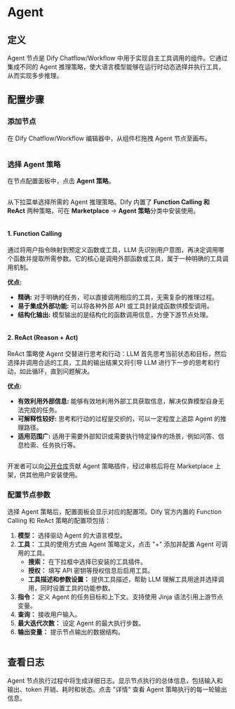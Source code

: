 # Agent

## 定义

Agent 节点是 Dify Chatflow/Workflow 中用于实现自主工具调用的组件。它通过集成不同的 Agent 推理策略，使大语言模型能够在运行时动态选择并执行工具，从而实现多步推理。

## 配置步骤

### 添加节点

在 Dify Chatflow/Workflow 编辑器中，从组件栏拖拽 Agent 节点至画布。

<figure><img src="../../../.gitbook/assets/zh-1-9-1.png" alt=""><figcaption></figcaption></figure>

### 选择 Agent 策略

在节点配置面板中，点击 **Agent 策略**。

<figure><img src="../../../.gitbook/assets/zh-1-9-0 (2).png" alt=""><figcaption></figcaption></figure>

从下拉菜单选择所需的 Agent 推理策略。Dify 内置了 **Function Calling 和 ReAct** 两种策略，可在 **Marketplace** → **Agent 策略**分类中安装使用。

<figure><img src="../../../.gitbook/assets/zh-1-9-2 (1).png" alt=""><figcaption></figcaption></figure>

#### 1. Function Calling

通过将用户指令映射到预定义函数或工具，LLM 先识别用户意图，再决定调用哪个函数并提取所需参数。它的核心是调用外部函数或工具，属于一种明确的工具调用机制。

**优点:**

* **精确:** 对于明确的任务，可以直接调用相应的工具，无需复杂的推理过程。
* **易于集成外部功能:** 可以将各种外部 API 或工具封装成函数供模型调用。
* **结构化输出:** 模型输出的是结构化的函数调用信息，方便下游节点处理。

<figure><img src="../../../.gitbook/assets/zh-agnent-1.png" alt=""><figcaption></figcaption></figure>

#### 2. ReAct (Reason + Act)

ReAct 策略使 Agent 交替进行思考和行动：LLM 首先思考当前状态和目标，然后选择并调用合适的工具，工具的输出结果又将引导 LLM 进行下一步的思考和行动，如此循环，直到问题解决。

**优点:**

* **有效利用外部信息:** 能够有效地利用外部工具获取信息，解决仅靠模型自身无法完成的任务。
* **可解释性较好:** 思考和行动的过程是交织的，可以一定程度上追踪 Agent 的推理路径。
* **适用范围广:** 适用于需要外部知识或需要执行特定操作的场景，例如问答、信息检索、任务执行等。

<figure><img src="../../../.gitbook/assets/zh-agnent-2.png" alt=""><figcaption></figcaption></figure>

开发者可以向[公开仓库](https://github.com/langgenius/dify-plugins)贡献 Agent 策略插件，经过审核后将在 Marketplace 上架，供其他用户安装使用。

### 配置节点参数

选择 Agent 策略后，配置面板会显示对应的配置项。Dify 官方内置的 Function Calling 和 ReAct 策略的配置项包括：

1. **模型：** 选择驱动 Agent 的大语言模型。
2. **工具：** 工具的使用方式由 Agent 策略定义，点击 "+" 添加并配置 Agent 可调用的工具。
   * **搜索：** 在下拉框中选择已安装的工具插件。
   * **授权：** 填写 API 密钥等授权信息后启用工具。
   * **工具描述和参数设置：** 提供工具描述，帮助 LLM 理解工具用途并选择调用，同时设置工具的功能参数。
3. **指令：** 定义 Agent 的任务目标和上下文。支持使用 Jinja 语法引用上游节点变量。
4. **查询：** 接收用户输入。
5. **最大迭代次数：** 设定 Agent 的最大执行步数。
6. **输出变量：** 提示节点输出的数据结构。

<figure><img src="../../../.gitbook/assets/zh-1-9-3.png" alt=""><figcaption></figcaption></figure>

## 查看日志

Agent 节点执行过程中将生成详细日志。显示节点执行的总体信息，包括输入和输出、token 开销、耗时和状态。点击 "详情" 查看 Agent 策略执行的每一轮输出信息。

<figure><img src="../../../.gitbook/assets/zh-1-9-6.png" alt=""><figcaption></figcaption></figure>
